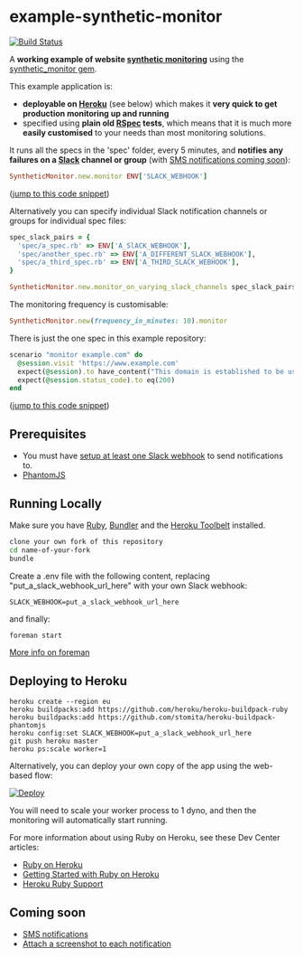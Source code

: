 # example-synthetic-monitor
[![Build Status](https://snap-ci.com/johnboyes/example-synthetic-monitor/branch/master/build_image)](https://snap-ci.com/johnboyes/example-synthetic-monitor/branch/master)

A **working example of website [synthetic monitoring](https://en.wikipedia.org/wiki/Synthetic_monitoring)** using the [synthetic_monitor gem](https://github.com/johnboyes/synthetic-monitor).

This example application is:
- **deployable on [Heroku](https://www.heroku.com/)** (see below) which makes it **very quick to get production monitoring up and running**
- specified using **plain old [RSpec](http://rspec.info/) tests**, which means that it is much more **easily customised** to your needs than most monitoring solutions.

It runs all the specs in the 'spec' folder, every 5 minutes, and **notifies any failures on a [Slack](https://slack.com/) channel or group** (with [SMS notifications coming soon](https://github.com/johnboyes/synthetic-monitor/issues/1)):

```ruby
SyntheticMonitor.new.monitor ENV['SLACK_WEBHOOK']
```
([jump to this code snippet](https://github.com/johnboyes/example-synthetic-monitor/blob/a8ede4c99801170ffa22faf575854adf091d574a/example_synthetic_monitor.rb#L1-L3))


Alternatively you can specify individual Slack notification channels or groups for individual spec files:

```ruby
spec_slack_pairs = {
  'spec/a_spec.rb' => ENV['A_SlACK_WEBHOOK'], 
  'spec/another_spec.rb' => ENV['A_DIFFERENT_SLACK_WEBHOOK'],
  'spec/a_third_spec.rb' => ENV['A_THIRD_SLACK_WEBHOOK'],
}

SyntheticMonitor.new.monitor_on_varying_slack_channels spec_slack_pairs
```

The monitoring frequency is customisable:

```ruby
SyntheticMonitor.new(frequency_in_minutes: 10).monitor
```

There is just the one spec in this example repository:

```ruby
scenario "monitor example.com" do
  @session.visit 'https://www.example.com'
  expect(@session).to have_content("This domain is established to be used for illustrative examples in documents.")
  expect(@session.status_code).to eq(200)
end
```
([jump to this code snippet](https://github.com/johnboyes/example-synthetic-monitor/blob/3543655f8d5c09295d1ed2ec456f0d731bec086c/spec/example_spec.rb#L13-L17))

## Prerequisites
- You must have [setup at least one Slack webhook](https://api.slack.com/incoming-webhooks) to send notifications to.
- [PhantomJS](https://github.com/teampoltergeist/poltergeist#installing-phantomjs)


## Running Locally

Make sure you have [Ruby](https://www.ruby-lang.org), [Bundler](http://bundler.io) and the [Heroku Toolbelt](https://toolbelt.heroku.com/) installed.

```sh
clone your own fork of this repository
cd name-of-your-fork
bundle
```
Create a .env file with the following content, replacing "put_a_slack_webhook_url_here" with your own Slack webhook:
```
SLACK_WEBHOOK=put_a_slack_webhook_url_here
```
and finally:
```sh
foreman start
```
[More info on foreman](https://devcenter.heroku.com/articles/procfile#developing-locally-with-foreman)

## Deploying to Heroku

```
heroku create --region eu
heroku buildpacks:add https://github.com/heroku/heroku-buildpack-ruby
heroku buildpacks:add https://github.com/stomita/heroku-buildpack-phantomjs
heroku config:set SLACK_WEBHOOK=put_a_slack_webhook_url_here
git push heroku master
heroku ps:scale worker=1
```

Alternatively, you can deploy your own copy of the app using the web-based flow:

[![Deploy](https://www.herokucdn.com/deploy/button.png)](https://heroku.com/deploy)

You will need to scale your worker process to 1 dyno, and then the monitoring will automatically start running.

For more information about using Ruby on Heroku, see these Dev Center articles:

- [Ruby on Heroku](https://devcenter.heroku.com/categories/ruby)
- [Getting Started with Ruby on Heroku](https://devcenter.heroku.com/articles/getting-started-with-ruby)
- [Heroku Ruby Support](https://devcenter.heroku.com/articles/ruby-support)

## Coming soon
- [SMS notifications](https://github.com/johnboyes/synthetic-monitor/issues/1)
- [Attach a screenshot to each notification](https://github.com/johnboyes/synthetic-monitor/issues/2)
